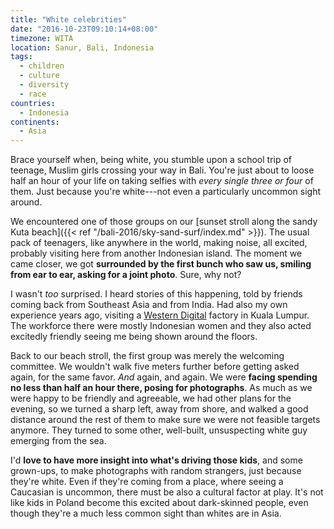 ```yaml
---
title: "White celebrities"
date: "2016-10-23T09:10:14+08:00"
timezone: WITA
location: Sanur, Bali, Indonesia
tags:
  - children
  - culture
  - diversity
  - race
countries: 
  - Indonesia
continents: 
  - Asia
---
```


Brace yourself when, being white, you stumble upon a school trip of teenage, Muslim girls crossing your way in Bali. You're just about to loose half an hour of your life on taking selfies with *every single three or four* of them. Just because you're white---not even a particularly uncommon sight around.

<!--more-->

We encountered one of those groups on our [sunset stroll along the sandy Kuta beach]({{< ref "/bali-2016/sky-sand-surf/index.md" >}}). The usual pack of teenagers, like anywhere in the world, making noise, all excited, probably visiting here from another Indonesian island. The moment we came closer, we got __surrounded by the first bunch who saw us, smiling from ear to ear, asking for a joint photo__. Sure, why not?

I wasn't *too* surprised. I heard stories of this happening, told by friends coming back from Southeast Asia and from India. Had also my own experience years ago, visiting a [Western Digital](https://www.wdc.com/) factory in Kuala Lumpur. The workforce there were mostly Indonesian women and they also acted excitedly friendly seeing me being shown around the floors.

Back to our beach stroll, the first group was merely the welcoming committee. We wouldn't walk five meters further before getting asked again, for the same favor. _And_ again, and again. We were __facing spending no less than half an hour there, posing for photographs__. As much as we were happy to be friendly and agreeable, we had other plans for the evening, so we turned a sharp left, away from shore, and walked a good distance around the rest of them to make sure we were not feasible targets anymore. They turned to some other, well-built, unsuspecting white guy emerging from the sea.

I'd __love to have more insight into what's driving those kids__, and some grown-ups, to make photographs with random strangers, just because they're white. Even if they're coming from a place, where seeing a Caucasian is uncommon, there must be also a cultural factor at play. It's not like kids in Poland become this excited about dark-skinned people, even though they're a much less common sight than whites are in Asia.

